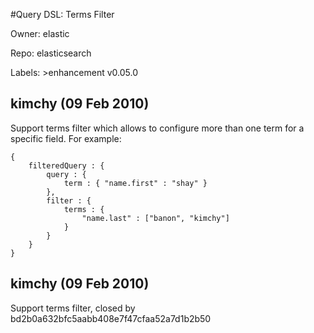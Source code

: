 #Query DSL: Terms Filter

Owner: elastic

Repo: elasticsearch

Labels: >enhancement v0.05.0 

## kimchy (09 Feb 2010)

Support terms filter which allows to configure more than one term for a specific field. For example:

```
{
    filteredQuery : {
        query : {
            term : { "name.first" : "shay" }
        },
        filter : {
            terms : {
                "name.last" : ["banon", "kimchy"]
            }
        }
    }
}
```


## kimchy (09 Feb 2010)

Support terms filter, closed by bd2b0a632bfc5aabb408e7f47cfaa52a7d1b2b50


